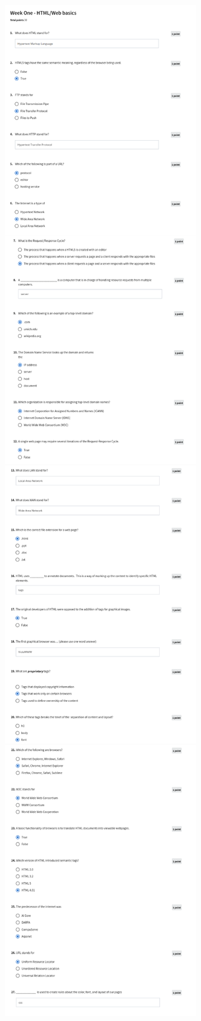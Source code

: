 ![](/C1%20-%20Introduction%20to%20HTML5/week1/Assignment%20-%20HTML-Web%20Basics/ss1.png)
![](/C1%20-%20Introduction%20to%20HTML5/week1/Assignment%20-%20HTML-Web%20Basics/ss2.png)
![](/C1%20-%20Introduction%20to%20HTML5/week1/Assignment%20-%20HTML-Web%20Basics/ss3.png)
![](/C1%20-%20Introduction%20to%20HTML5/week1/Assignment%20-%20HTML-Web%20Basics/ss4.png)

